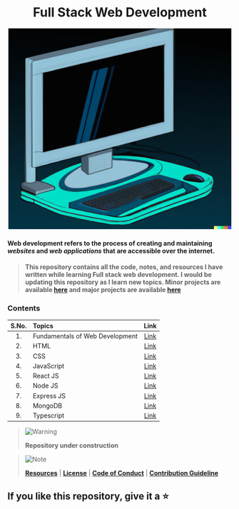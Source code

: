 <div align="center">

# Full Stack Web Development

<img src="./DALL_E_Generated.png" width="500" height="450" alt="DALL-E Generated Image of a old computer" />

</div>

#### Web development refers to the process of creating and maintaining _websites_ and _web applications_ that are accessible over the internet.

> #### This repository contains all the code, notes, and resources I have written while learning Full stack web development. I would be updating this repository as I learn new topics. Minor projects are available [here](./Minor%20Projects/) and major projects are available [here](./Major_project.md)

### Contents

| S.No. | Topics                          |                      Link                       |
| :---: | :------------------------------ | :---------------------------------------------: |
|  1.   | Fundamentals of Web Development | [Link](./1_Web%20Dev%20Fundamentals/Readme.md)           |
|  2.   | HTML                            |               [Link](./2_FrontEnd/1_HTML/)      |
|  3.   | CSS                             |                [Link](./2_FrontEnd/2_CSS/Readme.md)                |
|  4.   | JavaScript                      |                [Link](./3_Javascript/)                 |
|  5.   | React JS                        |               [Link](./2_FrontEnd/3_REACT/Readme.md)               |
|  6.   | Node JS                         |              [Link](./4_BackEnd/1_Server/1_NODE_JS/)              |
|  7.   | Express JS                      |            [Link](./4_BackEnd/1_Server/2_EXPRESS_JS/)             |
|  8.   | MongoDB                         |             [Link](./4_BackEnd/2_Database/2_MONGO_DB/)              |
|  9.   | Typescript                      |                [Link](./5_Typescript/)                 |

> <picture>
>   <source media="(prefers-color-scheme: light)" srcset="https://raw.githubusercontent.com/Mqxx/GitHub-Markdown/main/blockquotes/badge/light-theme/warning.svg">
>   <img alt="Warning" src="https://raw.githubusercontent.com/Mqxx/GitHub-Markdown/main/blockquotes/badge/dark-theme/warning.svg">
> </picture><br>
>
> **Repository under construction**

> <picture>
>   <source media="(prefers-color-scheme: light)" srcset="https://raw.githubusercontent.com/Mqxx/GitHub-Markdown/main/blockquotes/badge/light-theme/note.svg">
>   <img alt="Note" src="https://raw.githubusercontent.com/Mqxx/GitHub-Markdown/main/blockquotes/badge/dark-theme/note.svg">
> </picture><br>
>
> **[Resources](./Extras/Resource.md)** | **[License](./Extras/LICENSE)** | **[Code of Conduct](./Extras/CODE_OF_CONDUCT.md)** | **[Contribution Guideline](./Extras/CONTRIBUTING.md)**

## If you like this repository, give it a ⭐️
